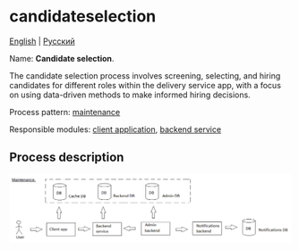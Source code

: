 # candidateselection

[English](candidateselection.md) | [Русский](candidateselection.ru.md)

Name: **Candidate selection**.

The candidate selection process involves screening, selecting, and hiring candidates for different roles within the delivery service app, with a focus on using data-driven methods to make informed hiring decisions.

Process pattern: [maintenance](../../processpatterns/maintenance.md)

Responsible modules: [client application](../../frontend/hrclient.md), [backend service](../../backend/hrbackend.md)

## Process description

![maintenance_overall](../../img/maintenance_overall.png)
